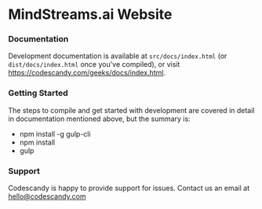 # MindStreams.ai Website

### Documentation ###

Development documentation is available at `src/docs/index.html` (or `dist/docs/index.html` once you've compiled), or visit https://codescandy.com/geeks/docs/index.html.

### Getting Started ###

The steps to compile and get started with development are covered in detail in documentation mentioned above, but the summary is:

- npm install -g gulp-cli
- npm install
- gulp


### Support ###

Codescandy is happy to provide support for issues. Contact us an email at hello@codescandy.com
